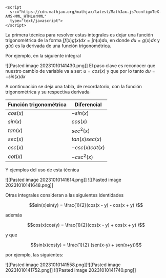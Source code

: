 ```
<script
  src="https://cdn.mathjax.org/mathjax/latest/MathJax.js?config=TeX-AMS-MML_HTMLorMML"
  type="text/javascript">
</script>
```

La primera técnica para resolver estas integrales es dejar una función trigonométrica de la forma $\int f(x) g(x) dx = \int h(u) du$, en donde $du = g(x) dx$ y $g(x)$ es la derivada de una función trigonométrica.

Por ejemplo, en la siguiente integral

![[Pasted image 20231010141430.png]]
El paso clave es reconocer que nuestro cambio de  variable va a ser: $u = cos(x)$ y que por lo tanto $du = -sin(x) dx$

A continuación se deja una tabla, de recordatorio, con la función trigonométrica y su respectiva derivada


| Función trigonométrica      | Diferencial |
| ----------- | ----------- |
| $cos(x)$      | $-sin(x)$       |
| $sin(x)$      | $cos(x)$       |
| $tan(x)$      | $sec^2(x)$       |
| $sec(x)$      | $tan(x)sec(x)$       |
| $csc(x)$      | $-csc(x)cot(x)$       |
| $cot(x)$      | $-csc^2(x)$       |



Y ejemplos del uso de esta técnica

![[Pasted image 20231010141614.png]]
![[Pasted image 20231010141648.png]]

Otras integrales consideran a las siguientes identidades


$$sin(x)sin(y) = \frac{1}{2}(cos(x - y) - cos(x + y) )$$


además

$$cos(x)cos(y) = \frac{1}{2}(cos(x - y) + cos(x + y) )$$

y que


$$sin(x)cos(y) = \frac{1}{2} (sen(x-y) + sen(x+y))$$

por ejemplo, las siguientes:

![[Pasted image 20231010141558.png]]![[Pasted image 20231010141752.png]]
![[Pasted image 20231010141740.png]]